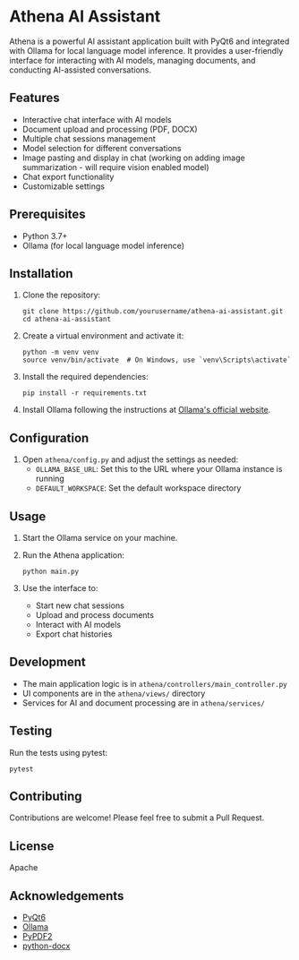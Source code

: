 # Athena AI Assistant

Athena is a powerful AI assistant application built with PyQt6 and integrated with Ollama for local language model inference. It provides a user-friendly interface for interacting with AI models, managing documents, and conducting AI-assisted conversations.

## Features

- Interactive chat interface with AI models
- Document upload and processing (PDF, DOCX)
- Multiple chat sessions management
- Model selection for different conversations
- Image pasting and display in chat (working on adding image summarization - will require vision enabled model)
- Chat export functionality
- Customizable settings

## Prerequisites

- Python 3.7+
- Ollama (for local language model inference)

## Installation

1. Clone the repository:
   ```
   git clone https://github.com/yourusername/athena-ai-assistant.git
   cd athena-ai-assistant
   ```

2. Create a virtual environment and activate it:
   ```
   python -m venv venv
   source venv/bin/activate  # On Windows, use `venv\Scripts\activate`
   ```

3. Install the required dependencies:
   ```
   pip install -r requirements.txt
   ```

4. Install Ollama following the instructions at [Ollama's official website](https://ollama.ai/).

## Configuration

1. Open `athena/config.py` and adjust the settings as needed:
   - `OLLAMA_BASE_URL`: Set this to the URL where your Ollama instance is running
   - `DEFAULT_WORKSPACE`: Set the default workspace directory

## Usage

1. Start the Ollama service on your machine.

2. Run the Athena application:
   ```
   python main.py
   ```

3. Use the interface to:
   - Start new chat sessions
   - Upload and process documents
   - Interact with AI models
   - Export chat histories

## Development

- The main application logic is in `athena/controllers/main_controller.py`
- UI components are in the `athena/views/` directory
- Services for AI and document processing are in `athena/services/`

## Testing

Run the tests using pytest:
```
pytest
```

## Contributing

Contributions are welcome! Please feel free to submit a Pull Request.

## License

Apache

## Acknowledgements

- [PyQt6](https://www.riverbankcomputing.com/software/pyqt/)
- [Ollama](https://ollama.ai/)
- [PyPDF2](https://pypdf2.readthedocs.io/)
- [python-docx](https://python-docx.readthedocs.io/)
